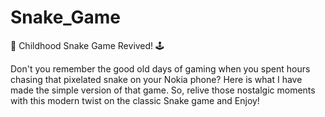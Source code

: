 # Snake_Game

🐍 Childhood Snake Game Revived! 🕹️

Don't you remember the good old days of gaming when you spent hours chasing that pixelated snake on your Nokia phone? Here is what I have made the simple version of that game. So, relive those nostalgic moments with this modern twist on the classic Snake game and Enjoy!

